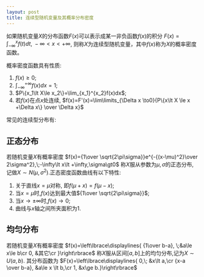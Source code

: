 ```yaml
---
layout: post
title: 连续型随机变量及其概率分布密度
---
```


如果随机变量$X$的分布函数$F(x)$可以表示成某一非负函数$f(x)$的积分
$F(x)=\int_{-\infty}^xf(t)dt,\; -\infty \lt x \lt +\infty$,
则称$X$为连续型随机变量，其中$f(x)$称为$X$的概率密度函数。

概率密度函数具有性质:

1. $f(x)\ge 0$;
2. $\int_{-\infty}^{+\infty}f(x)dx=1$;
3. $P\{x_1\lt X\le x_2\}=\lim_{x_1}^{x_2}f(x)dx$;
4. 若$f(x)$在点$x$处连续,
$f(x)=F'(x)=\lim\limits_{\Delta x \to0}{P\{x\lt X \le x +\Delta x\} \over \Delta x}$

常见的连续型分布有:

## 正态分布

若随机变量$X$有概率密度
$f(x)={1\over \sqrt{2\pi\sigma}}e^{-{(x-\mu)^2}\over 2\sigma^2},\;-\infty\lt x\lt +\infty,\sigma\gt0$
称$X$服从参数为$\mu,\sigma$的正态分布,记做$X\sim N(\mu,\sigma^2)$.正态密度函数曲线有以下特性:

1. 关于直线$x=\mu$对称, 即$f(\mu+x)=f(\mu-x)$;
2. 当$x=\mu$时,$f(x)$达到最大值${1\over \sqrt{2\pi\sigma}}$;
3. 当$x\to\pm\infty$时,$f(x)\to0$;
4. 曲线与$x$轴之间所夹面积为1.

## 均匀分布
若随机变量$X$有概率密度
$f(x)=\left\lbrace\displaylines{ {1\over b-a}, \;&a\le x\le b\cr 0, &其它\cr }\right\rbrace$
称$X$服从区间$[a,b]$上的均匀分布,记为$X\sim U(a,b)$.
其分布函数为
$F(x)=\left\lbrace\displaylines{ 0,\; &x\lt a,\cr {x-a \over b-a}, &a\le x \lt b,\cr 1, &x\ge b.}\right\rbrace$


